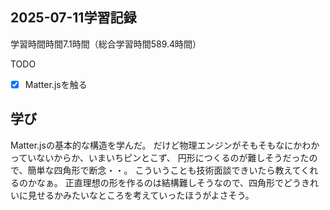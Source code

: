 ## 2025-07-11学習記録
学習時間時間7.1時間（総合学習時間589.4時間）

TODO
- [x] Matter.jsを触る


## 学び
Matter.jsの基本的な構造を学んだ。
だけど物理エンジンがそもそもなにかわかっていないからか、いまいちピンとこず、
円形につくるのが難しそうだったので、簡単な四角形で断念・・。
こういうことも技術面談できいたら教えてくれるのかなぁ。
正直理想の形を作るのは結構難しそうなので、四角形でどうきれいに見せるかみたいなところを考えていったほうがよさそう。


